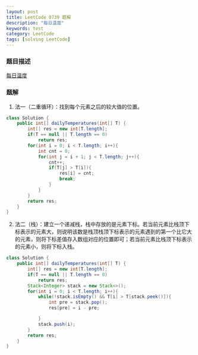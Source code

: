 ```yaml
---
layout: post
title: LeetCode 0739 题解
description: "每日温度"
keywords: test
category: LeetCode
tags: [solving LeetCode]
---
```


### 题目描述
[每日温度](https://leetcode-cn.com/problems/daily-temperatures/)

### 题解
1. 法一（二重循环）：找到每个元素之后的较大值的位置。
```java
class Solution {
    public int[] dailyTemperatures(int[] T) {
        int[] res = new int[T.length];
        if(T == null || T.length == 0)
            return res;
        for(int i = 0; i < T.length; i++){
            int cnt = 0;
            for(int j = i + 1; j < T.length; j++){
                cnt++;
                if(T[j] > T[i]){
                    res[i] = cnt;
                    break;
                }
            }
        }
        return res;  
    }
}
```
2. 法二（栈）：建立一个递减栈，栈中存放的是元素下标。若当前元素比栈顶下标表示的元素大，则说明该数是栈顶栈顶下标表示的元素遇到的第一个比它大的元素，则将下标差值存入数组对应的位置即可；若当前元素比栈顶下标表示的元素小，则将下标入栈。
```java
class Solution {
    public int[] dailyTemperatures(int[] T) {
        int[] res = new int[T.length];
        if(T == null || T.length == 0)
            return res;
        Stack<Integer> stack = new Stack<>();
        for(int i = 0; i < T.length; i++){
            while(!stack.isEmpty() && T[i] > T[stack.peek()]){
                int pre = stack.pop();
                res[pre] = i - pre;

            }
            stack.push(i);
        }        
        return res;  
    }
}
```